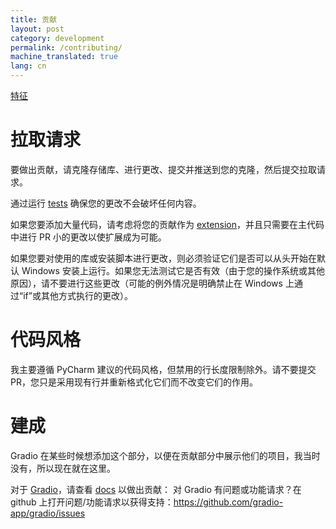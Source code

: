 ```yaml
---
title: 贡献
layout: post
category: development
permalink: /contributing/
machine_translated: true
lang: cn
---
```


[特征](../特征)

# 拉取请求

要做出贡献，请克隆存储库、进行更改、提交并推送到您的克隆，然后提交拉取请求。

通过运行 [tests](Tests) 确保您的更改不会破坏任何内容。

如果您要添加大量代码，请考虑将您的贡献作为 [extension](Extensions)，并且只需要在主代码中进行 PR 小的更改以使扩展成为可能。

如果您要对使用的库或安装脚本进行更改，则必须验证它们是否可以从头开始在默认 Windows 安装上运行。如果您无法测试它是否有效（由于您的操作系统或其他原因），请不要进行这些更改（可能的例外情况是明确禁止在 Windows 上通过“if”或其他方式执行的更改）。

# 代码风格
我主要遵循 PyCharm 建议的代码风格，但禁用的行长度限制除外。请不要提交 PR，您只是采用现有行并重新格式化它们而不改变它们的作用。

# 建成
Gradio 在某些时候想添加这个部分，以便在贡献部分中展示他们的项目，我当时没有，所以现在就在这里。

对于 [Gradio](https://github.com/gradio-app/gradio)，请查看 [docs](https://gradio.app/docs/) 以做出贡献：
对 Gradio 有问题或功能请求？在 github 上打开问题/功能请求以获得支持：https://github.com/gradio-app/gradio/issues
